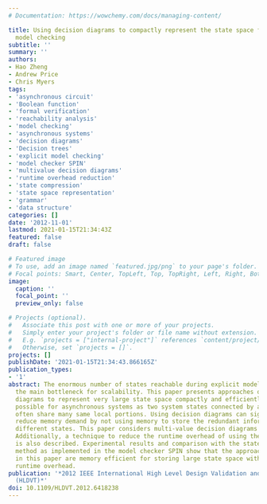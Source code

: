```yaml
---
# Documentation: https://wowchemy.com/docs/managing-content/

title: Using decision diagrams to compactly represent the state space for explicit
  model checking
subtitle: ''
summary: ''
authors:
- Hao Zheng
- Andrew Price
- Chris Myers
tags:
- 'asynchronous circuit'
- 'Boolean function'
- 'formal verification'
- 'reachability analysis'
- 'model checking'
- 'asynchronous systems'
- 'decision diagrams'
- 'Decision trees'
- 'explicit model checking'
- 'model checker SPIN'
- 'multivalue decision diagrams'
- 'runtime overhead reduction'
- 'state compression'
- 'state space representation'
- 'grammar'
- 'data structure'
categories: []
date: '2012-11-01'
lastmod: 2021-01-15T21:34:43Z
featured: false
draft: false

# Featured image
# To use, add an image named `featured.jpg/png` to your page's folder.
# Focal points: Smart, Center, TopLeft, Top, TopRight, Left, Right, BottomLeft, Bottom, BottomRight.
image:
  caption: ''
  focal_point: ''
  preview_only: false

# Projects (optional).
#   Associate this post with one or more of your projects.
#   Simply enter your project's folder or file name without extension.
#   E.g. `projects = ["internal-project"]` references `content/project/deep-learning/index.md`.
#   Otherwise, set `projects = []`.
projects: []
publishDate: '2021-01-15T21:34:43.866165Z'
publication_types:
- '1'
abstract: The enormous number of states reachable during explicit model checking is
  the main bottleneck for scalability. This paper presents approaches of using decision
  diagrams to represent very large state space compactly and efficiently. This is
  possible for asynchronous systems as two system states connected by a transition
  often share many same local portions. Using decision diagrams can significantly
  reduce memory demand by not using memory to store the redundant information among
  different states. This paper considers multi-value decision diagrams for this purpose.
  Additionally, a technique to reduce the runtime overhead of using these diagrams
  is also described. Experimental results and comparison with the state compression
  method as implemented in the model checker SPIN show that the approaches presented
  in this paper are memory efficient for storing large state space with acceptable
  runtime overhead.
publication: '*2012 IEEE International High Level Design Validation and Test Workshop
  (HLDVT)*'
doi: 10.1109/HLDVT.2012.6418238
---
```

